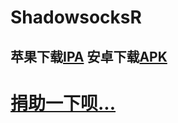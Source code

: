 # ShadowsocksR
## 苹果下载[IPA](https://git.io/fNlA7) 安卓下载[APK](https://git.io/fN4gU)
# [捐助一下呗...](https://git.io/fNlQ9)
